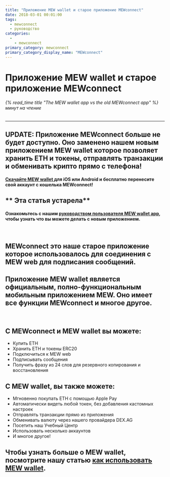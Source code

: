 ```yaml
---
title: "Приложение MEW wallet и старое приложение MEWconnect"
date: 2018-03-01 00:01:00
tags:
  - mewconnect
  - руководство
categories:
  - 
    - mewconnect
primary_category: mewconnect
primary_category_display_name: "MEWconnect"
---
```


# **Приложение MEW wallet и старое приложение MEWconnect**

###### {% read_time title "The MEW wallet app vs the old MEWconnect app" %} минут на чтение

* * *

## **UPDATE: Приложение MEWconnect больше не будет доступно. Оно заменено нашем новым приложением MEW wallet которoe позволяет хранить ETH и токены, отправлять транзакции и обменивать крипто прямо с телефона!**

#### **[Скачайте MEW wallet ](https://www.mewwallet.com/) для iOS или Android и бесплатно перенесите свой аккаунт с кошелька MEWconnect!**

## \*\* **Эта статья устарела**\*\*

#### **Ознакомьтесь с нашим [руководством пользователя MEW wallet app](/@@@@@@/mewwallet/mewwallet-user-guide/), чтобы узнать что вы можете делать с новым приложением.**

<br>

## **MEWconnect** это нашe старое приложение которое использовалось для соединения с MEW web для подписания сообщений.

## **Приложение MEW wallet** является официальным, полно-функциональным мобильным приложением MEW. Оно имеет все функции MEWconnect и многое другое.

<br>

## **С MEWconnect и MEW wallet вы можете:**

-   Купить ETH
-   Хранить ETH и токены ERC20
-   Подключиться к MEW web
-   Подписывать сообщения
-   Получить фразу из 24 слов для резервного копирования и восстановления

## **С MEW wallet, вы также можете:**

-   Мгновенно покупать ETH с помощью Apple Pay
-   Автоматически видеть любой токен, без добавления кастомных настроек
-   Отправлять транзакции прямo из приложения
-   Обменивать валюту через нашего провайдера DEX.AG
-   Посетить наш Учебный Центр
-   Использовать несколько аккаунтов
-   И многое другое!

## Чтобы узнать больше о MEW wallet, посмотрите нашу статью [как использовать MEW wallet](/@@@@@@/mewwallet/mewwallet-user-guide/).
